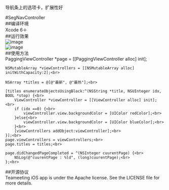 
导航条上的选项卡，扩展性好


#SegNavController<br>
##编译环境<br>
Xcode 6＋<br>
##运行效果<br>
![image](https://github.com/BoYuanZjq/SegNavController/tree/master/screenshots/hot.png)<br>
![image](https://github.com/BoYuanZjq/SegNavController/tree/master/screenshots/new.png)<br>
##使用方法<br>
PaggingViewController *page = [[PaggingViewController alloc] init];<br>
    
    NSMutableArray *viewControllers = [[NSMutableArray alloc] initWithCapacity:2];<br>
    
    NSArray *titles = @[@"最新", @"最热"];<br>
    
    [titles enumerateObjectsUsingBlock:^(NSString *title, NSUInteger idx, BOOL *stop) {<br>
        ViewController *viewController = [[ViewController alloc] init];<br>
        if (idx ==0) {<br>
            viewController.view.backgroundColor = [UIColor redColor];<br>
        }else{<br>
            viewController.view.backgroundColor = [UIColor blueColor];<br>
        }<br>
        [viewControllers addObject:viewController];<br>
    }];<br>
    page.viewControllers = viewControllers;<br>
    page.titles = titles;<br>
    
    page.didChangedPageCompleted = ^(NSInteger cuurentPage) {<br>
        NSLog(@"cuurentPage : %ld", (long)cuurentPage);<br>
    };<br>

##开源协议<br>
Teameeting iOS app is under the Apache license. See the LICENSE file for more details.
